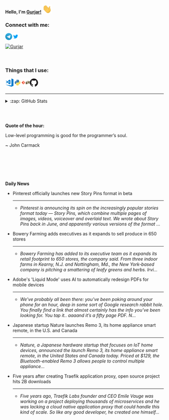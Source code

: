 #### Hello, I'm [Gurjar!](https://GurjarKing.github.io) <img src="https://raw.githubusercontent.com/ABSphreak/ABSphreak/master/gifs/Hi.gif" width="30px"></h2>


### Connect with me:

[<img align="left" alt="Gurjar | Telegram" width="22px" src="https://raw.githubusercontent.com/github/explore/80688e429a7d4ef2fca1e82350fe8e3517d3494d/topics/telegram/telegram.png" />][Telegram]
[<img align="left" alt="Gurjar | Twitter" width="22px" src="https://raw.githubusercontent.com/github/explore/80688e429a7d4ef2fca1e82350fe8e3517d3494d/topics/twitter/twitter.png" />][Twitter]
<br >
<br >
<a href="https://github.com/GurjarKing"><img src="https://komarev.com/ghpvc/?username=GurjarKing" alt="Gurjar" /></a> <br />
<br />
<br />
<!-- <br >

![](https://visitor-badge.glitch.me/badge?page_id=GurjarKing)

<br /> -->

### Things that I use:

[<img align="left" alt="Visual Studio Code" width="26px" src="https://raw.githubusercontent.com/github/explore/80688e429a7d4ef2fca1e82350fe8e3517d3494d/topics/visual-studio-code/visual-studio-code.png" />][VSCode]
[<img align="left" alt="Python" width="26px" src="https://raw.githubusercontent.com/github/explore/80688e429a7d4ef2fca1e82350fe8e3517d3494d/topics/python/python.png" />][Python]
[<img align="left" alt="Git" width="26px" src="https://raw.githubusercontent.com/github/explore/80688e429a7d4ef2fca1e82350fe8e3517d3494d/topics/git/git.png" />][Git]
[<img align="left" alt="GitHub" width="26px" src="https://raw.githubusercontent.com/github/explore/78df643247d429f6cc873026c0622819ad797942/topics/github/github.png" />][Github]

<br />
<br />

---
<details>
  <summary>:zap: GitHub Stats</summary>

<img align="left" alt="Gurjar's Github Stats" src="https://github-readme-stats.vercel.app/api?username=GurjarKing&show_icons=true&hide_border=true&count_private=true&include_all_commit=true&theme=algolia" />

</details>

<!-- ### 🔔 My latest tweet
<a href="https://twitter.com/Gurjar_King43" target="_blank">
	<img src="https://github.com/GurjarKing/GurjarKing/raw/master/tweet.png" width="70%" align="center" alt="Click to view on Twitter" title="My latest tweet, as an image"/>
</a> -->
<br>

<pre>

</pre>

**Quote of the hour:**

Low-level programming is good for the programmer’s soul.

~ John Carmack
<pre>

</pre>
<br>
<pre>


</pre>
<strong>Daily News</strong>
  
  - Pinterest officially launches new Story Pins format in beta
     <hr/>
     
      - *Pinterest is announcing its spin on the increasingly popular stories format today — Story Pins, which combine multiple pages of images, videos, voiceover and overlaid text. We wrote about Story Pins back in June, and apparently various versions of the format …*
     
  - Bowery Farming adds executives as it expands to sell produce in 650 stores
      <hr/>
      
      - *Bowery Farming has added to its executive team as it expands its retail footprint to 650 stores, the company said. From three indoor farms in Kearny, N.J. and Nottingham, Md., the New York-based company is pitching a smattering of leafy greens and herbs. Irvi…*
      
  - Adobe's 'Liquid Mode' uses AI to automatically redesign PDFs for mobile devices
      <hr/>
      
      - *We’ve probably all been there: you’ve been poking around your phone for an hour, deep in some sort of Google research rabbit hole. You finally find a link that almost certainly has the info you’ve been looking for. You tap it.. aaaand it’s a fifty page PDF. N…*
      
  - Japanese startup Nature launches Remo 3, its home appliance smart remote, in the U.S. and Canada
      <hr/>
      
      - *Nature, a Japanese hardware startup that focuses on IoT home devices, announced the launch Remo 3, its home appliance smart remote, in the United States and Canada today. Priced at $129, the Bluetooth-enabled Remo 3 allows people to control multiple appliance…*
       
  - Five years after creating Traefik application proxy, open source project hits 2B downloads
      <hr/>
       
       - *Five years ago, Traefik Labs founder and CEO Emile Vauge was working on a project deploying thousands of microservices and he was lacking a cloud native application proxy that could handle this kind of scale. So like any good developer, he created one himself…*
      

<br />

[VSCode]: https://code.visualstudio.com/
[Python]: https://www.python.org/
[Git]: https://git-scm.com/
[Github]: https://github.com/
[Telegram]: https://t.me/Gurjar_King/
[Twitter]: https://twitter.com/Gurjar_King43/
